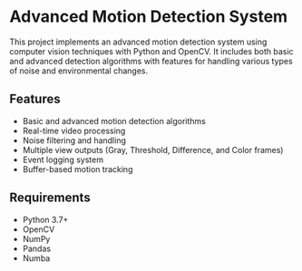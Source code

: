 # Advanced Motion Detection System

This project implements an advanced motion detection system using computer vision techniques with Python and OpenCV. It includes both basic and advanced detection algorithms with features for handling various types of noise and environmental changes.

## Features
- Basic and advanced motion detection algorithms
- Real-time video processing
- Noise filtering and handling
- Multiple view outputs (Gray, Threshold, Difference, and Color frames)
- Event logging system
- Buffer-based motion tracking

## Requirements
- Python 3.7+
- OpenCV
- NumPy
- Pandas
- Numba

